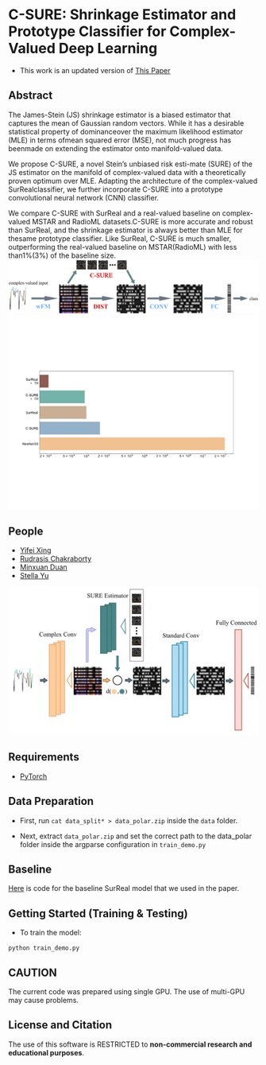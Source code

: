 # C-SURE: Shrinkage Estimator and Prototype Classifier for Complex-Valued Deep Learning
- This work is an updated version of [This Paper](https://arxiv.org/abs/1910.11334)
## Abstract

The James-Stein (JS) shrinkage estimator is a biased estimator that captures the mean of Gaussian random vectors. While it has a desirable statistical property of dominanceover the maximum likelihood estimator (MLE) in terms ofmean squared error (MSE), not much progress has beenmade on extending the estimator onto manifold-valued data.

We propose C-SURE, a novel Stein’s unbiased risk esti-mate (SURE) of the JS estimator on the manifold of complex-valued data with a theoretically proven optimum over MLE. Adapting the architecture of the complex-valued SurRealclassifier, we further incorporate C-SURE into a prototype convolutional neural network (CNN) classifier.

We compare C-SURE with SurReal and a real-valued baseline on complex-valued MSTAR and RadioML datasets.C-SURE is more accurate and robust than SurReal, and the shrinkage estimator is always better than MLE for thesame prototype classifier.  Like SurReal, C-SURE is much smaller, outperforming the real-valued baseline on MSTAR(RadioML) with less than1%(3%) of the baseline size.
<img src='./asset/4.png' width=900>
<img src='./asset/2.png' width=800>

## People
- [Yifei Xing](mailto:xingyifei2016@berkeley.edu) 
- [Rudrasis Chakraborty](https://github.com/rudra1988)
- [Minxuan Duan](https://www.researchgate.net/profile/Duan_Minxuan)
- [Stella Yu](mailto:stellayu@berkeley.edu)


<img src='./asset/3.png' width=800>

## Requirements
* [PyTorch](https://pytorch.org/)

## Data Preparation

- First, run `cat data_split* > data_polar.zip` inside the `data` folder.

- Next, extract `data_polar.zip` and set the correct path to the data_polar folder inside the argparse configuration in `train_demo.py`

## Baseline
[Here](https://github.com/xingyifei2016/RotLieNet) is code for the baseline SurReal model that we used in the paper. 



## Getting Started (Training & Testing)


- To train the model: 
```
python train_demo.py
```

## CAUTION
The current code was prepared using single GPU. The use of multi-GPU may cause problems. 

## License and Citation
The use of this software is RESTRICTED to **non-commercial research and educational purposes**.
